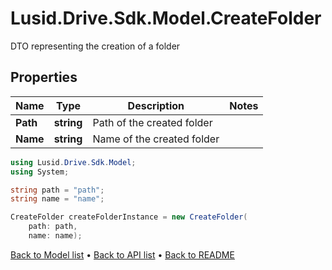 # Lusid.Drive.Sdk.Model.CreateFolder
DTO representing the creation of a folder

## Properties

Name | Type | Description | Notes
------------ | ------------- | ------------- | -------------
**Path** | **string** | Path of the created folder | 
**Name** | **string** | Name of the created folder | 

```csharp
using Lusid.Drive.Sdk.Model;
using System;

string path = "path";
string name = "name";

CreateFolder createFolderInstance = new CreateFolder(
    path: path,
    name: name);
```

[Back to Model list](../README.md#documentation-for-models) &#8226; [Back to API list](../README.md#documentation-for-api-endpoints) &#8226; [Back to README](../README.md)
